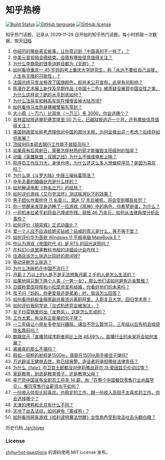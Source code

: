 # 知乎热榜
[![Build Status](https://github.com/ToWeLong/zhihu-hot-questions/workflows/CI/badge.svg)](https://github.com/ToWeLong/zhihu-hot-questions/actions)
[![GitHub language](https://img.shields.io/badge/language-golang-orange.svg)](https://golang.org/)
[![GitHub license](https://img.shields.io/github/license/ToWeLong/zhihu-hot-questions)](https://github.com/ToWeLong/zhihu-hot-questions/blob/main/LICENSE)

知乎热门话题，记录从 2020-11-29 日开始的知乎热门话题。每小时抓取一次数据，按天[归档](./archives)

<!-- BEGIN -->

1. [你经历的哪些真实故事，让你意识到「中国真的不一样了」？](https://www.zhihu.com/question/429896850)
1. [中美元首视频会晤结束，会晤有哪些信息值得关注？](https://www.zhihu.com/question/499140008)
1. [为什么李商隐的很多诗题目都为《无题》？](https://www.zhihu.com/question/306052528)
1. [如何看待重庆一 45 岁妈妈考上重庆大学研究生，称「永远不要给自己设限，人生有无限的可能性」？](https://www.zhihu.com/question/498330384)
1. [法国总统马克龙修改了国旗颜色，却并未公开宣布，此举有何影响？](https://www.zhihu.com/question/499048567)
1. [陈漫在艺术展上新作及早期作品《中国十二色》被质疑没展现中国女性之美，为什么这样说？她的水平到底如何？](https://www.zhihu.com/question/499021690)
1. [为什么法系车和韩系车现在慢慢丢掉大陆市场?](https://www.zhihu.com/question/477521316)
1. [如何看待马龙热身赛被樊振东零封？](https://www.zhihu.com/question/498950220)
1. [大小周（一万六）比双休（一万三）多 3000，你会选哪个？](https://www.zhihu.com/question/498546088)
1. [吉林监狱脱逃罪犯悬赏提至 50 万元，已越狱脱逃近一个月，还有哪些信息值得关注？](https://www.zhihu.com/question/499061162)
1. [美国财政部长称考虑降低对中国的部分关税，为何会做出这一考虑？后续将如何发展？](https://www.zhihu.com/question/499165259)
1. [顶级985本硕去银行工作能不做柜员吗？](https://www.zhihu.com/question/424570443)
1. [如果真有后羿射日，需要怎样材质的箭才能摧毁太阳级别的恒星？](https://www.zhihu.com/question/497707055)
1. [动画《英雄联盟：双城之战》为什么不做成电影上映？](https://www.zhihu.com/question/497789845)
1. [程序员工作压力大，身体也垮，为什么还这么多人想做程序员？是因为喜欢吗？](https://www.zhihu.com/question/493157108)
1. [为什么说《斗罗大陆》中唐三操纵霍雨浩？](https://www.zhihu.com/question/451497508)
1. [中年夫妻的婚姻状态是什么样的？](https://www.zhihu.com/question/375495780)
1. [如何解读电影《扬名立万》的结局？](https://www.zhihu.com/question/498243157)
1. [如何评价游戏《艾尔登法环》测试版游玩下的效果？](https://www.zhihu.com/question/498488503)
1. [男子团伙作案抢夺 11 名婴儿，潜逃 17 年后被抓，将会受到哪些处罚？](https://www.zhihu.com/question/499131145)
1. [你一觉醒来发现身边睡了一位游戏《原神》中的角色，你希望是谁，为什么？](https://www.zhihu.com/question/495856505)
1. [一司机未拉紧手刹将自己撞成伤残，获赔 46 万余元，如何从法律角度分析此事件？](https://www.zhihu.com/question/498949591)
1. [如何评价《镜双城》正式动画化？](https://www.zhihu.com/question/498399621)
1. [爱一个人应不应该给她买钻戒？钻戒的意义是什么，等不等于爱？](https://www.zhihu.com/question/497894003)
1. [如何评价华为首款 Windows 11 平板电脑 MateBook E？](https://www.zhihu.com/question/497879213)
1. [你认为游戏《帝国时代 4》是 RTS 的回光返照吗？](https://www.zhihu.com/question/497424116)
1. [在科幻小说里塞教科书般的详细设计会咋样？](https://www.zhihu.com/question/493758111)
1. [住酒店该怎么挑选比较好的房间呀?](https://www.zhihu.com/question/496998544)
1. [电动牙刷怎么挑选？](https://www.zhihu.com/question/288850178)
1. [为什么洗碗机在中国不流行？](https://www.zhihu.com/question/367098893)
1. [月薪 2 万以上的人是不是无法想象月薪 2 千的人是怎么生活的？](https://www.zhihu.com/question/498200987)
1. [如果地球只剩下两个人类（一男一女），那么他们该如何避免近亲繁殖？](https://www.zhihu.com/question/497589085)
1. [日媒称菅田将晖和小松菜奈宣布结婚，你看好他们的未来吗？](https://www.zhihu.com/question/499095814)
1. [孩子问「妈妈，你更爱我还是弟弟」时，我该怎么回答？](https://www.zhihu.com/question/496825970)
1. [如何看待蚂蚁金服原副总裁漆远离职阿里，入职复旦大学、回归学术界？](https://www.zhihu.com/question/498569803)
1. [如何评价我同学说「台式机终究会被淘汰」？](https://www.zhihu.com/question/441250882)
1. [女子炒菜锅里炒出「龙卷风」，这是怎么形成的？](https://www.zhihu.com/question/498784399)
1. [工作太累，有没有正能量的句子呀？](https://www.zhihu.com/question/436899367)
1. [一二年级让小朋友多参加兴趣班，课后不怎么管学习，三年级以后有机会成绩排名靠前吗？](https://www.zhihu.com/question/485889044)
1. [数据显示「直播领域求职者同比上涨 46.69%」，直播行业的未来将会如何发展？](https://www.zhihu.com/question/499064508)
1. [离婚真的那么不堪吗？](https://www.zhihu.com/question/310607116)
1. [假如一把枪的射程是1500m，我能在1501m用手接住子弹吗?](https://www.zhihu.com/question/478573888)
1. [万达辟谣王健林去世，称已经报警，造谣者将承担哪些法律责任？](https://www.zhihu.com/question/498991936)
1. [为什么《fate》中卫宫士郎都没对伊莉雅丝菲尔·冯·爱因兹贝伦动过情？](https://www.zhihu.com/question/423826002)
1. [家庭教育，到底是教育孩子，还是教育父母？](https://www.zhihu.com/question/491143267)
1. [星巴克中国宣布全职员工将享 14 薪，称「在整个中国餐饮零售行业尚属罕见」，餐饮零售行业薪资水平如何？](https://www.zhihu.com/question/498422113)
1. [一份收入低但比较喜欢，也稳定的工作，跟一份收入高但不太喜欢的工作，你会选择哪个？](https://www.zhihu.com/question/494988731)
1. [天津的烤鸭和北京有什么不同？](https://www.zhihu.com/question/498173403)
1. [天冷了出去活动，如何避免「裹成熊」?](https://www.zhihu.com/question/499169813)
1. [如何看待网易游戏《哈利波特魔法觉醒》女性角色受到攻击吐舌头翻白眼？](https://www.zhihu.com/question/498925557)

<!-- END -->

历史归档 [./archives](./archives)


### License
[zhihu-hot-questions](https://github.com/towelong/zhihu-hot-questions) 的源码使用 MIT License 发布。
